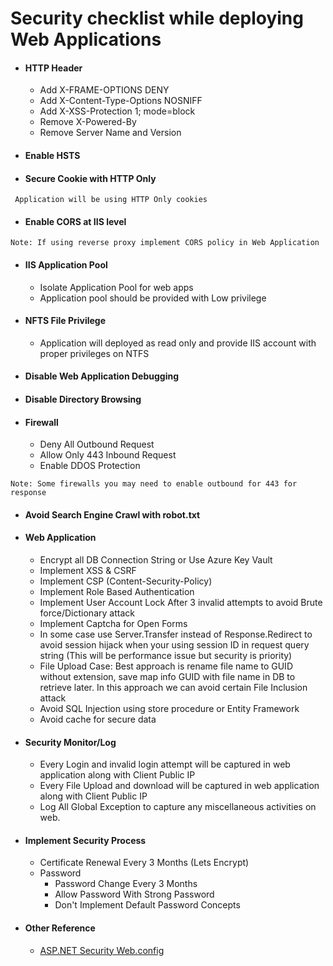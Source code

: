 # Security checklist while deploying Web Applications
* #### HTTP Header
    * Add X-FRAME-OPTIONS DENY
    * Add X-Content-Type-Options NOSNIFF
    * Add X-XSS-Protection 1; mode=block
    * Remove X-Powered-By
    * Remove Server Name and Version

* #### Enable HSTS
* #### Secure Cookie with HTTP Only
```
 Application will be using HTTP Only cookies
```
* #### Enable CORS at IIS level
```
Note: If using reverse proxy implement CORS policy in Web Application
```
* #### IIS Application Pool
    * Isolate Application Pool for web apps
    * Application pool should be provided with Low privilege
    
* #### NFTS File Privilege
     * Application will deployed as read only and provide IIS account with proper privileges on NTFS

* #### Disable Web Application Debugging

* #### Disable Directory Browsing 

* #### Firewall
    * Deny All Outbound Request
    * Allow Only 443 Inbound Request
    * Enable DDOS Protection
```
Note: Some firewalls you may need to enable outbound for 443 for response 
```
* #### Avoid Search Engine Crawl with robot.txt 
* #### Web Application
    * Encrypt all DB Connection String or Use Azure Key Vault
    * Implement XSS & CSRF
    * Implement CSP (Content-Security-Policy)
    * Implement Role Based Authentication
    * Implement User Account Lock After 3 invalid attempts to avoid Brute force/Dictionary attack
    * Implement Captcha for Open Forms
    * In some case use Server.Transfer instead of Response.Redirect to avoid session hijack when your using session ID in request query string (This will be performance issue but security is priority)
    * File Upload Case: Best approach is rename file name to GUID without extension, save map info GUID with file name in DB to retrieve later. In this approach we can avoid certain File Inclusion attack
    * Avoid SQL Injection using store procedure or Entity Framework
    * Avoid cache for secure data

* #### Security Monitor/Log
    * Every Login and invalid login attempt will be captured in web application along with Client Public IP
    * Every File Upload and download will be captured in web application along with Client Public IP
    * Log All Global Exception to capture any miscellaneous activities on web.
    
* #### Implement Security Process
	* Certificate Renewal Every 3 Months (Lets Encrypt)
	* Password
		* Password Change Every 3 Months
		* Allow Password With Strong Password
		* Don't Implement Default Password Concepts
      
* #### Other Reference
    * [ASP.NET Security Web.config](https://github.com/anandnandagiri/MyPOC/blob/master/ReadMe/Security%20ASP.NET%20Web.config.md)
    
